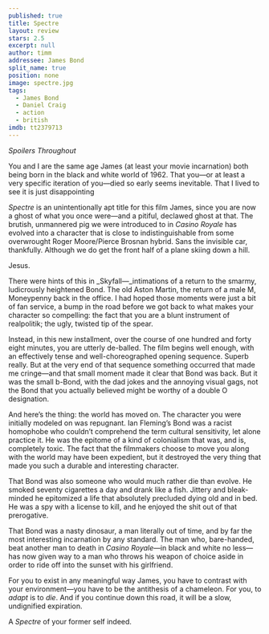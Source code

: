 ```yaml
---
published: true
title: Spectre
layout: review
stars: 2.5
excerpt: null
author: timm
addressee: James Bond	
split_name: true
position: none
image: spectre.jpg
tags: 
  - James Bond
  - Daniel Craig
  - action
  - british
imdb: tt2379713
---
```


*Spoilers Throughout*

You and I are the same age James (at least your movie incarnation) both being born in the black and white world of 1962. That you—or at least a very specific iteration of you—died so early seems inevitable. That I lived to see it is just disappointing

_Spectre_ is an unintentionally apt title for this film James, since you are now a ghost of what you once were—and a pitiful, declawed ghost at that. The brutish, unmannered pig we were introduced to in _Casino Royale_ has evolved into a character that is close to indistinguishable from some overwrought Roger Moore/Pierce Brosnan hybrid. Sans the invisible car, thankfully. Although we do get the front half of a plane skiing down a hill.

Jesus.

There were hints of this in _Skyfall—_intimations of a return to the smarmy, ludicrously heightened Bond. The old Aston Martin, the return of a male M, Moneypenny back in the office. I had hoped those moments were just a bit of fan service, a bump in the road before we got back to what makes your character so compelling: the fact that you are a blunt instrument of realpolitik; the ugly, twisted tip of the spear.

Instead, in this new installment, over the course of one hundred and forty eight minutes, you are utterly de-balled. The film begins well enough, with an effectively tense and well-choreographed opening sequence. Superb really. But at the very end of that sequence something occurred that made me cringe—and that small moment made it clear that Bond was back. But it was the small b-Bond, with the dad jokes and the annoying visual gags, not the Bond that you actually believed might be worthy of a double O designation.

And here’s the thing: the world has moved on. The character you were initially modeled on was repugnant. Ian Fleming’s Bond was a racist homophobe who couldn’t comprehend the term cultural sensitivity, let alone practice it. He was the epitome of a kind of colonialism that was, and is, completely toxic. The fact that the filmmakers choose to move you along with the world may have been expedient, but it destroyed the very thing that made you such a durable and interesting character. 

That Bond was also someone who would much rather die than evolve. He smoked seventy cigarettes a day and drank like a fish. Jittery and bleak-minded he epitomized a life that absolutely precluded dying old and in bed. He was a spy with a license to kill, and he enjoyed the shit out of that prerogative.  

That Bond was a nasty dinosaur, a man literally out of time, and by far the most interesting incarnation by any standard. The man who, bare-handed, beat another man to death in _Casino Royale_—in black and white no less—has now given way to a man who throws his weapon of choice aside in order to ride off into the sunset with his girlfriend.

For you to exist in any meaningful way James, you have to contrast with your environment—you have to be the antithesis of a chameleon. For you, to _adapt_ is to _die_. And if you continue down this road, it will be a slow, undignified expiration.

A _Spectre_ of your former self indeed.